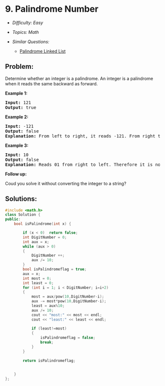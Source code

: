 # 9. Palindrome Number

* *Difficulty: Easy*

* *Topics: Math*

* *Similar Questions:*

  * [Palindrome Linked List](./tests/palindrome-number.md)

## Problem:

<p>Determine whether an integer is a palindrome. An integer&nbsp;is&nbsp;a&nbsp;palindrome when it&nbsp;reads the same backward as forward.</p>

<p><strong>Example 1:</strong></p>

<pre>
<strong>Input:</strong> 121
<strong>Output:</strong> true
</pre>

<p><strong>Example 2:</strong></p>

<pre>
<strong>Input:</strong> -121
<strong>Output:</strong> false
<strong>Explanation:</strong> From left to right, it reads -121. From right to left, it becomes 121-. Therefore it is not a palindrome.
</pre>

<p><strong>Example 3:</strong></p>

<pre>
<strong>Input:</strong> 10
<strong>Output:</strong> false
<strong>Explanation:</strong> Reads 01 from right to left. Therefore it is not a palindrome.
</pre>

<p><strong>Follow up:</strong></p>

<p>Coud you solve&nbsp;it without converting the integer to a string?</p>

## Solutions:

```c++
#include <math.h>
class Solution {
public:
    bool isPalindrome(int x) {

        if (x < 0)  return false;
        int DigitNumber = 0;
        int aux = x;
        while (aux > 0)
        {
            DigitNumber ++;
            aux /= 10;
        }
        bool isPalindromeflag = true;
        aux = x;
        int most = 0;
        int least = 0;
        for (int i = 1; i < DigitNumber; i=i+2)
        {
            most = aux/pow(10,DigitNumber-i);
            aux -= most*pow(10,DigitNumber-i);
            least = aux%10;
            aux /= 10;
            cout << "most:" << most << endl;
            cout << "least:" << least << endl;
            
            if (least!=most)
            {
                isPalindromeflag = false;
                break;
            }
        }
        
        return isPalindromeflag;
        
        
    }
};
```
